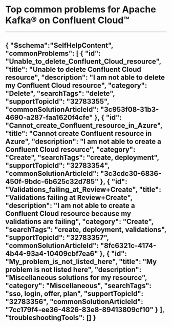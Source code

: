 <properties
pageTitle="Top common problems for Apache Kafka® on Confluent Cloud™"
description="Document for top problems with Confluent Organizations"
service="microsoft.confluent"
resource="organizations"
ms.author="krsomepa"
displayOrder=""
articleId="diagnoseandsolve-confluent"
selfHelpType="diagnoseandsolve"
resourceTags=""
productPesIds="17363"
cloudEnvironments="public, fairfax, usnat, ussec"
ownershipId="PartnerSolutions_Confluent"
/>
# Top common problems for Apache Kafka® on Confluent Cloud™
---
{
	"$schema":"SelfHelpContent",
	"commonProblems": [
		{
			"id": "Unable_to_delete_Confluent_Cloud_resource",
			"title": "Unable to delete Confluent Cloud resource",
			"description": "I am not able to delete my Confluent Cloud resource",
			"category": "Delete",
			"searchTags": "delete",
			"supportTopicId": "32783355",
			"commonSolutionArticleId": "3c953f08-31b3-4690-a287-faa1620f4cfe"
		},
		{
			"id": "Cannot_create_Confluent_resource_in_Azure",
			"title": "Cannot create Confluent resource in Azure",
			"description": "I am not able to create a Confluent Cloud resource",
			"category": "Create",
			"searchTags": "create, deployment",
			"supportTopicId": "32783354",
			"commonSolutionArticleId": "3c3cdc30-6836-450f-9bdc-6b625c32d785"
		},
		{
			"id": "Validations_failing_at_Review+Create",
			"title": "Validations failing at Review+Create",
			"description": "I am not able to create a Confluent Cloud resource because my validations are failing",
			"category": "Create",
			"searchTags": "create, deployment, validations",
			"supportTopicId": "32783357",
			"commonSolutionArticleId": "8fc6321c-4174-4b44-93a4-10409cbf7ea6"
		},
		{
			"id": "My_problem_is_not_listed_here",
			"title": "My problem is not listed here",
			"description": "Miscellaneous solutions for my resource",
			"category": "Miscellaneous",
			"searchTags": "sso, login, offer, plan",
			"supportTopicId": "32783356",
			"commonSolutionArticleId": "7cc179f4-ee36-4826-83e8-89413809cf10"
		}
	],
	"troubleshootingTools": []
}
---